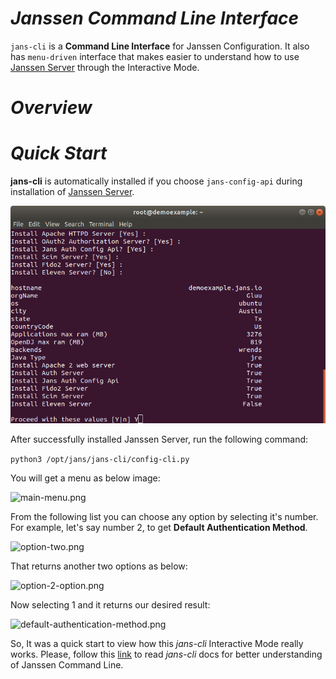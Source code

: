 # _Janssen Command Line Interface_
`jans-cli` is a **Command Line Interface** for Janssen Configuration. It also has `menu-driven` interface that makes easier to understand how to use [Janssen Server](https://github.com/JanssenProject/home) through the Interactive Mode.

# _Overview_


# _Quick Start_

**jans-cli** is automatically installed if you choose `jans-config-api` during installation 
of [Janssen Server](https://github.com/JanssenProject/home).

![install-config-api.png](docs/img/install-config-api.png)

After successfully installed Janssen Server, run the following command:

```python3 /opt/jans/jans-cli/config-cli.py```

You will get a menu as below image:

![main-menu.png](docs/img/im-main.png)

From the following list you can choose any option by selecting it's number. For example, let's say number 2,
to get **Default Authentication Method**. 

![option-two.png](docs/img/select-option-2.png)

That returns another two options as below:

![option-2-option.png](docs/img/option-2-option.png)

Now selecting 1 and it returns our desired result:

![default-authentication-method.png](docs/img/default-authentication-method.png)

So, It was a quick start to view how this _jans-cli_ Interactive Mode really works. Please, follow this [link](docs) 
to read _jans-cli_ docs for better understanding of Janssen Command Line.



